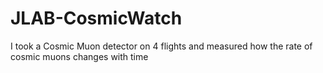 # JLAB-CosmicWatch
I took a Cosmic Muon detector on 4 flights and measured how the rate of cosmic muons changes with time
